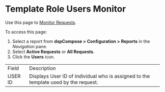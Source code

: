# Template Role Users Monitor

<div class="use">

Use this page to [Monitor Requests](../Use_Cases/Monitor_Requests.htm).

</div>

To access this page:

1.  Select a report from <span style="font-weight: bold;">dspCompose \>
    </span><span style="background: #ffffff;font-weight: bold;">Configuration</span><span style="font-weight: bold;"> </span><span style="background: #ffffff;font-weight: bold;">\>
    Reports</span> in the *Navigation* pane.
2.  Select <span style="background: #ffffff;font-weight: bold;">Active
    Requests</span><span style="background: #ffffff;"> or
    </span><span style="background: #ffffff;font-weight: bold;">All
    Requests</span><span style="background: #ffffff;">.</span>
3.  Click the
    <span style="background: #ffffff;font-weight: bold;">Users</span>
    icon.

|         |                                                                                     |
| ------- | ----------------------------------------------------------------------------------- |
| Field   | Description                                                                         |
| USER ID | Displays User ID of individual who is assigned to the template used by the request. |
